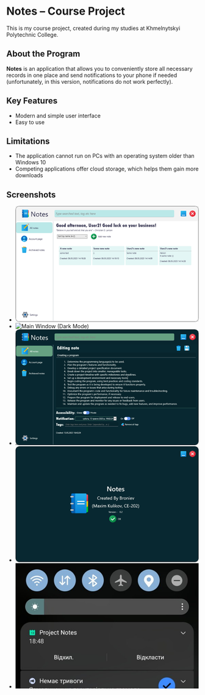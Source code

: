 # Notes – Course Project  

This is my course project, created during my studies at Khmelnytskyi Polytechnic College.  

## About the Program  

**Notes** is an application that allows you to conveniently store all necessary records in one place and send notifications to your phone if needed (unfortunately, in this version, notifications do not work perfectly).  

## Key Features  

- Modern and simple user interface  
- Easy to use  

## Limitations  

- The application cannot run on PCs with an operating system older than Windows 10  
- Competing applications offer cloud storage, which helps them gain more downloads  

## Screenshots  

- ![Main Window (Light Mode)](/img/Main-Window-White.png)  
- ![Main Window (Dark Mode)](/img/Main-Window-Black.png)  
- ![Editing Window (Dark Mode)](/img/Editing-Window-Dark.png)  
- ![About Window (Dark Mode)](/img/About-Dark.png)  
- ![Result](/img/Result.jpg)  
